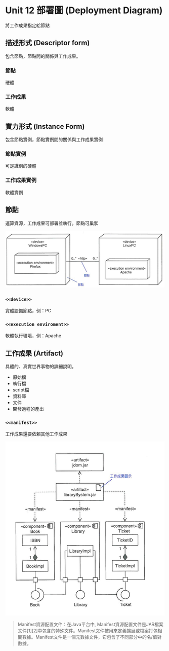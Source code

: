 # Unit 12 部署圖 (Deployment Diagram)

將工作成果指定給節點

## 描述形式 (Descriptor form)

包含節點，節點間的關係與工作成果。

### 節點

硬體

### 工作成果

軟體

## 實力形式 (Instance Form)

包含節點實例，節點實例間的關係與工作成果實例

### 節點實例

可是識別的硬體

### 工作成果實例

軟體實例

## 節點

運算資源，工作成果可部署並執行。節點可巢狀

![Nested](images/Deployment_Nested.PNG "Nested")


### `<<device>>`

實體設備節點，例：PC

### `<<execution enviroment>>`

軟體執行環境，例：Apache

## 工作成果 (Artifact)

具體的、真實世界事物的詳細說明。

* 原始檔
* 執行檔
* script檔
* 資料庫
* 文件
* 開發過程的產出

### `<<manifest>>`

工作成果還要依賴其他工作成果

![Nested](images/Deployment_Manifest.PNG "Nested")

> Manifest資源配置文件：在Java平台中, Manifest資源配置文件是JAR檔案文件[1][2]中包含的特殊文件。Manifest文件被用來定義擴展或檔案打包相關數據。Manifest文件是一個元數據文件，它包含了不同部分中的名/值對數據。

